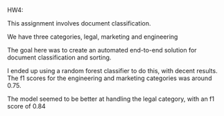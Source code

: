 HW4:

This assignment involves document classification. 

We have three categories, legal, marketing and engineering

The goal here was to create an automated end-to-end solution for document classification and sorting.

I ended up using a random forest classifier to do this, with decent results. The f1 scores for the engineering and marketing categories was around 0.75.

The model seemed to be better at handling the legal category, with an f1 score of 0.84
